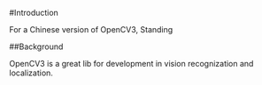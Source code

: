 #Introduction

For a Chinese version of OpenCV3, Standing

##Background

OpenCV3 is a great lib for development in vision recognization and localization.

